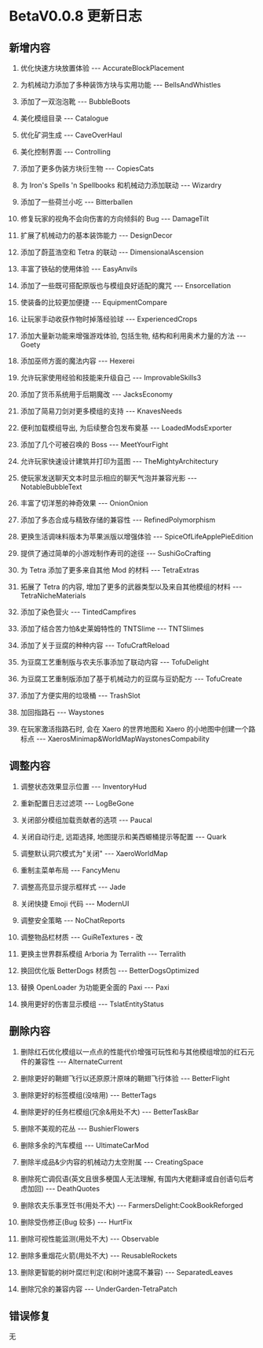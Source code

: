 # BetaV0.0.8 更新日志

## 新增内容

1. 优化快速方块放置体验 --- AccurateBlockPlacement

2. 为机械动力添加了多种装饰方块与实用功能 --- BellsAndWhistles

3. 添加了一双泡泡靴 --- BubbleBoots

4. 美化模组目录 --- Catalogue

5. 优化矿洞生成 --- CaveOverHaul

6. 美化控制界面 --- Controlling

7. 添加了更多伪装方块衍生物 --- CopiesCats

8. 为 Iron's Spells 'n Spellbooks 和机械动力添加联动 --- Wizardry

9. 添加了一些荷兰小吃 --- Bitterballen

10. 修复玩家的视角不会向伤害的方向倾斜的 Bug --- DamageTilt

11. 扩展了机械动力的基本装饰能力 --- DesignDecor

12. 添加了蔚蓝浩空和 Tetra 的联动 --- DimensionalAscension

13. 丰富了铁砧的使用体验 --- EasyAnvils

14. 添加了一些既可搭配原版也与模组良好适配的魔咒 --- Ensorcellation

15. 使装备的比较更加便捷 --- EquipmentCompare

16. 让玩家手动收获作物时掉落经验球 --- ExperiencedCrops

17. 添加大量新功能来增强游戏体验, 包括生物, 结构和利用奥术力量的方法 --- Goety

18. 添加巫师方面的魔法内容 --- Hexerei

19. 允许玩家使用经验和技能来升级自己 --- ImprovableSkills3

20. 添加了货币系统用于后期魔改 --- JacksEconomy

21. 添加了简易刀剑对更多模组的支持 --- KnavesNeeds

22. 便利加载模组导出, 为后续整合包发布奠基 --- LoadedModsExporter

23. 添加了几个可被召唤的 Boss --- MeetYourFight

24. 允许玩家快速设计建筑并打印为蓝图 --- TheMightyArchitectury

25. 使玩家发送聊天文本时显示相应的聊天气泡并兼容光影 --- NotableBubbleText

26. 丰富了切洋葱的神奇效果 --- OnionOnion

27. 添加了多态合成与精致存储的兼容性 --- RefinedPolymorphism

28. 更换生活调味料版本为苹果派版以增强体验 --- SpiceOfLifeApplePieEdition

29. 提供了通过简单的小游戏制作寿司的途径 --- SushiGoCrafting

30. 为 Tetra 添加了更多来自其他 Mod 的材料 --- TetraExtras

31. 拓展了 Tetra 的内容, 增加了更多的武器类型以及来自其他模组的材料 --- TetraNicheMaterials

32. 添加了染色营火 --- TintedCampfires

33. 添加了结合苦力怕&史莱姆特性的 TNTSlime --- TNTSlimes

34. 添加了关于豆腐的种种内容 --- TofuCraftReload

35. 为豆腐工艺重制版与农夫乐事添加了联动内容 --- TofuDelight

36. 为豆腐工艺重制版添加了基于机械动力的豆腐与豆奶配方 --- TofuCreate

37. 添加了方便实用的垃圾桶 --- TrashSlot

38. 加回指路石 --- Waystones

39. 在玩家激活指路石时, 会在 Xaero 的世界地图和 Xaero 的小地图中创建一个路标点 --- XaerosMinimap&WorldMapWaystonesCompability

## 调整内容

1. 调整状态效果显示位置 --- InventoryHud

2. 重新配置日志过滤项 --- LogBeGone

3. 关闭部分模组加载贡献者的选项 --- Paucal

4. 关闭自动行走, 远距选择, 地图提示和美西螈桶提示等配置 --- Quark

5. 调整默认洞穴模式为"关闭" --- XaeroWorldMap

6. 重制主菜单布局 --- FancyMenu

7. 调整高亮显示提示框样式 --- Jade

8. 关闭快捷 Emoji 代码 --- ModernUI

9. 调整安全策略 --- NoChatReports

10. 调整物品栏材质 --- GuiReTextures - 改

11. 更换主世界群系模组 Arboria 为 Terralith --- Terralith

12. 换回优化版 BetterDogs 材质包 --- BetterDogsOptimized

13. 替换 OpenLoader 为功能更全面的 Paxi --- Paxi

14. 换用更好的伤害显示模组 --- TslatEntityStatus

## 删除内容

1. 删除红石优化模组以一点点的性能代价增强可玩性和与其他模组增加的红石元件的兼容性 --- AlternateCurrent

2. 删除更好的鞘翅飞行以还原原汁原味的鞘翅飞行体验 --- BetterFlight

3. 删除更好的标签模组(没啥用) --- BetterTags

4. 删除更好的任务栏模组(冗余&用处不大) --- BetterTaskBar

5. 删除不美观的花丛 --- BushierFlowers

6. 删除多余的汽车模组 --- UltimateCarMod

7. 删除半成品&少内容的机械动力太空附属 --- CreatingSpace

8. 删除死亡调侃语(英文且很多梗国人无法理解, 有国内大佬翻译或自创语句后考虑加回) --- DeathQuotes

9. 删除农夫乐事烹饪书(用处不大) --- FarmersDelight:CookBookReforged

10. 删除受伤修正(Bug 较多) --- HurtFix

11. 删除可视性能监测(用处不大) --- Observable

12. 删除多重烟花火箭(用处不大) --- ReusableRockets

13. 删除更智能的树叶腐烂判定(和树叶速腐不兼容) --- SeparatedLeaves

14. 删除冗余的兼容内容 --- UnderGarden-TetraPatch

## 错误修复

无
